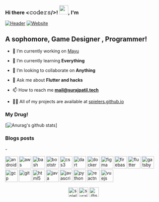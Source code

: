 ### Hi there <𝚌𝚘𝚍𝚎𝚛𝚜/>! <img src="https://github.com/TheDudeThatCode/TheDudeThatCode/blob/master/Assets/Hi.gif" width="29px">, I'm 
[![Header](https://github.com/spielers/spielers/blob/master/into.gif)](https://surajpatil.tech)
[![Website](https://img.shields.io/website?label=Surajpatil.tech&style=for-the-badge&up_color=green&url=https%3A%2F%2Fsurajpatil.tech%2F)](https://surajpatil.tech)


## A sophomore, Game Designer , Programmer!

- 🔭 I’m currently working on [Mayu](https://github.com/Project-Krida/)

- 🌱 I’m currently learning **Everything**

- 👯 I’m looking to collaborate on **Anything**

- 💬 Ask me about **Flutter and hacks**

- 📫 How to reach me **mail@surajpatil.tech**

- 👨‍💻 All of my projects are available at [spielers.github.io](https://spielers.github.io)



### My Drug!
[![Anurag's github stats](https://github-readme-stats.spielers.vercel.app/api?username=spielers&show_icons=true&theme=chartreuse-dark)]


### Blogs posts
<!-- BLOG-POST-LIST:START -->
<!-- BLOG-POST-LIST:END -->

-<p align="left"><img src="https://devicons.github.io/devicon/devicon.git/icons/android/android-original-wordmark.svg" alt="android" width="40" height="40"/> <img src="https://devicons.github.io/devicon/devicon.git/icons/amazonwebservices/amazonwebservices-original-wordmark.svg" alt="aws" width="40" height="40"/> <img src="https://www.vectorlogo.zone/logos/gnu_bash/gnu_bash-icon.svg" alt="bash" width="40" height="40"/> <img src="https://devicons.github.io/devicon/devicon.git/icons/bootstrap/bootstrap-plain.svg" alt="bootstrap" width="40" height="40"/> <img src="https://devicons.github.io/devicon/devicon.git/icons/css3/css3-original-wordmark.svg" alt="css3" width="40" height="40"/> <img src="https://www.vectorlogo.zone/logos/dartlang/dartlang-icon.svg" alt="dart" width="40" height="40"/> <img src="https://devicons.github.io/devicon/devicon.git/icons/docker/docker-original-wordmark.svg" alt="docker" width="40" height="40"/> <img src="https://www.vectorlogo.zone/logos/figma/figma-icon.svg" alt="figma" width="40" height="40"/> <img src="https://www.vectorlogo.zone/logos/firebase/firebase-icon.svg" alt="firebase" width="40" height="40"/> <img src="https://www.vectorlogo.zone/logos/flutterio/flutterio-icon.svg" alt="flutter" width="40" height="40"/> <img src="https://www.vectorlogo.zone/logos/gatsbyjs/gatsbyjs-icon.svg" alt="gatsby" width="40" height="40"/> <img src="https://www.vectorlogo.zone/logos/google_cloud/google_cloud-icon.svg" alt="gcp" width="40" height="40"/> <img src="https://www.vectorlogo.zone/logos/git-scm/git-scm-icon.svg" alt="git" width="40" height="40"/> <img src="https://devicons.github.io/devicon/devicon.git/icons/html5/html5-original-wordmark.svg" alt="html5" width="40" height="40"/> <img src="https://devicons.github.io/devicon/devicon.git/icons/java/java-original-wordmark.svg" alt="java" width="40" height="40"/> <img src="https://devicons.github.io/devicon/devicon.git/icons/javascript/javascript-original.svg" alt="javascript" width="40" height="40"/> <img src="https://devicons.github.io/devicon/devicon.git/icons/python/python-original.svg" alt="python" width="40" height="40"/> <img src="https://reactnative.dev/img/header_logo.svg" alt="reactnative" width="40" height="40"/> <img src="https://devicons.github.io/devicon/devicon.git/icons/vuejs/vuejs-original-wordmark.svg" alt="vuejs" width="40" height="40"/></p>


<p align="center">
<a href="https://dev.to/spielers" target="blank"><img align="center" src="https://cdn.jsdelivr.net/npm/simple-icons@3.0.1/icons/dev-dot-to.svg" alt="spielers" height="30" width="30" /></a>
<a href="https://linkedin.com/in/surajpatil-me/" target="blank"><img align="center" src="https://cdn.jsdelivr.net/npm/simple-icons@3.0.1/icons/linkedin.svg" alt="surajpatil-me/" height="30" width="30" /></a>
<a href="https://medium.com/@spielers" target="blank"><img align="center" src="https://cdn.jsdelivr.net/npm/simple-icons@3.0.1/icons/medium.svg" alt="@spielers" height="30" width="30" /></a>
</p>
